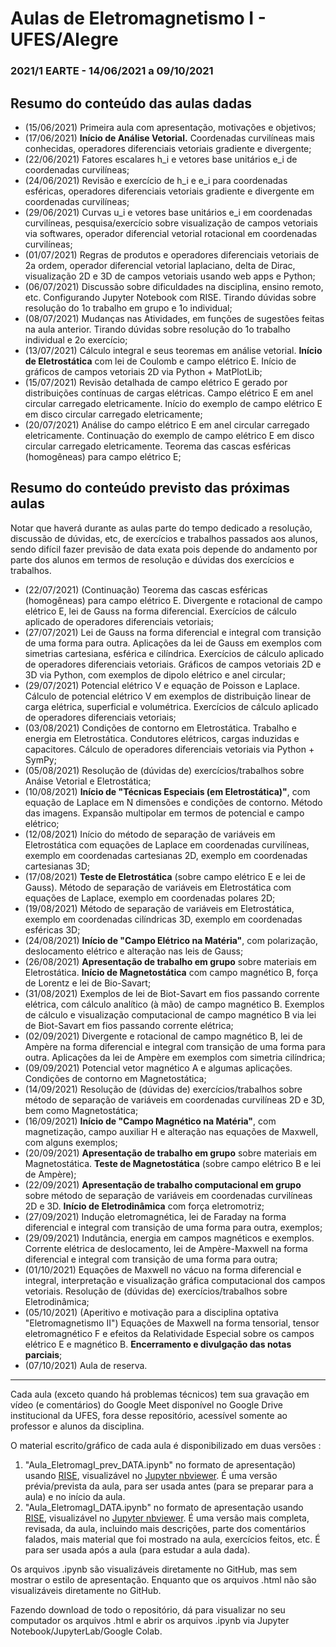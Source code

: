 # Aulas de Eletromagnetismo I - UFES/Alegre
### 2021/1 EARTE - 14/06/2021 a 09/10/2021
## Resumo do conteúdo das aulas dadas

- (15/06/2021) Primeira aula com apresentação, motivações e objetivos;
- (17/06/2021) **Início de Análise Vetorial.** Coordenadas curvilíneas mais conhecidas, operadores diferenciais vetoriais gradiente e divergente;
- (22/06/2021) Fatores escalares h_i e vetores base unitários e_i de coordenadas curvilíneas;
- (24/06/2021) Revisão e exercício de h_i e e_i para coordenadas esféricas, operadores diferenciais vetoriais gradiente e divergente em coordenadas curvilíneas;
- (29/06/2021) Curvas u_i  e vetores base unitários e_i em coordenadas curvilíneas, pesquisa/exercício sobre visualização de campos vetoriais via softwares, operador diferencial vetorial rotacional em coordenadas curvilíneas;
- (01/07/2021) Regras de produtos e operadores diferenciais vetoriais de 2a ordem, operador diferencial vetorial laplaciano, delta de Dirac, visualização 2D e 3D de campos vetoriais usando web apps e Python;
- (06/07/2021) Discussão sobre dificuldades na disciplina, ensino remoto, etc. Configurando Jupyter Notebook com RISE. Tirando dúvidas sobre resolução do 1o trabalho em grupo e 1o individual;
- (08/07/2021) Mudanças nas Atividades, em funções de sugestões feitas na aula anterior. Tirando dúvidas sobre resolução do 1o trabalho individual e 2o exercício;
- (13/07/2021) Cálculo integral e seus teoremas em análise vetorial. **Início de Eletrostática** com lei de Coulomb e campo elétrico E. Início de gráficos de campos vetoriais 2D via Python + MatPlotLib;
- (15/07/2021) Revisão detalhada de campo elétrico E gerado por distribuições contínuas de cargas elétricas. Campo elétrico E em anel circular carregado eletricamente. Início do exemplo de campo elétrico E em disco circular carregado eletricamente;
- (20/07/2021) Análise do campo elétrico E em anel circular carregado eletricamente. Continuação do exemplo de campo elétrico E em disco circular carregado eletricamente. Teorema das cascas esféricas (homogêneas) para campo elétrico E;

## Resumo do conteúdo previsto das próximas aulas

Notar que haverá durante as aulas parte do tempo dedicado a resolução, discussão de dúvidas, etc, de exercícios e trabalhos passados aos alunos, sendo difícil fazer previsão de data exata pois depende do andamento por parte dos alunos em termos de resolução e dúvidas dos exercícios e trabalhos. 

- (22/07/2021) (Continuação) Teorema das cascas esféricas (homogêneas) para campo elétrico E. Divergente e rotacional de campo elétrico E, lei de Gauss na forma diferencial. Exercícios de cálculo aplicado de operadores diferenciais vetoriais;
- (27/07/2021) Lei de Gauss na forma diferencial e integral com transição de uma forma para outra. Aplicações da lei de Gauss em exemplos com simetrias cartesiana, esférica e cilíndrica. Exercícios de cálculo aplicado de operadores diferenciais vetoriais. Gráficos de campos vetoriais 2D e 3D via Python, com exemplos de dipolo elétrico e anel circular;
- (29/07/2021) Potencial elétrico V e equação de Poisson e Laplace. Cálculo de potencial elétrico V em exemplos de distribuição linear de carga elétrica, superficial e volumétrica. Exercícios de cálculo aplicado de operadores diferenciais vetoriais;
- (03/08/2021) Condições de contorno em Eletrostática. Trabalho e energia em Eletrostática. Condutores elétricos, cargas induzidas e capacitores. Cálculo de operadores diferenciais vetoriais via Python + SymPy;
- (05/08/2021) Resolução de (dúvidas de) exercícios/trabalhos sobre Anáise Vetorial e Eletrostática;
- (10/08/2021) **Início de "Técnicas Especiais (em Eletrostática)"**, com equação de Laplace em N dimensões e condições de contorno. Método das imagens. Expansão multipolar em termos de potencial e campo elétrico;
- (12/08/2021) Início do método de separação de variáveis em Eletrostática com equações de Laplace em coordenadas curvilíneas, exemplo em coordenadas cartesianas 2D, exemplo em coordenadas cartesianas 3D;
- (17/08/2021) **Teste de Eletrostática** (sobre campo elétrico E e lei de Gauss). Método de separação de variáveis em Eletrostática com equações de Laplace, exemplo em coordenadas polares 2D;
- (19/08/2021) Método de separação de variáveis em Eletrostática, exemplo em coordenadas cilíndricas 3D, exemplo em coordenadas esféricas 3D;
- (24/08/2021) **Início de "Campo Elétrico na Matéria"**, com polarização, deslocamento elétrico e alteração nas leis de Gauss;
- (26/08/2021) **Apresentação de trabalho em grupo** sobre materiais em Eletrostática. **Início de Magnetostática** com campo magnético B, força de Lorentz e lei de Bio-Savart;
- (31/08/2021) Exemplos de lei de Biot-Savart em fios passando corrente elétrica, com cálculo analítico (à mão) de campo magnético B. Exemplos de cálculo e visualização computacional de campo magnético B via lei de Biot-Savart em fios passando corrente elétrica;
- (02/09/2021) Divergente e rotacional de campo magnético B, lei de Ampère na forma diferencial e integral com transição de uma forma para outra. Aplicações da lei de Ampère em exemplos com simetria cilíndrica;
- (09/09/2021) Potencial vetor magnético A e algumas aplicações. Condições de contorno em Magnetostática;
- (14/09/2021) Resolução de (dúvidas de) exercícios/trabalhos sobre método de separação de variáveis em coordenadas curvilíneas 2D e 3D, bem como Magnetostática;
- (16/09/2021) **Início de "Campo Magnético na Matéria"**, com magnetização, campo auxiliar H e alteração nas equações de Maxwell, com alguns exemplos;
- (20/09/2021) **Apresentação de trabalho em grupo** sobre materiais em Magnetostática. **Teste de Magnetostática** (sobre campo elétrico B e lei de Ampère);
- (22/09/2021) **Apresentação de trabalho computacional em grupo** sobre método de separação de variáveis em coordenadas curvilíneas 2D e 3D. **Início de Eletrodinâmica** com força eletromotriz;
- (27/09/2021) Indução eletromagnética, lei de Faraday na forma diferencial e integral com transição de uma forma para outra, exemplos; 
- (29/09/2021) Indutância, energia em campos magnéticos e exemplos. Corrente elétrica de deslocamento, lei de Ampère-Maxwell na forma diferencial e integral com transição de uma forma para outra;
- (01/10/2021) Equações de Maxwell no vácuo na forma diferencial e integral, interpretação e visualização gráfica computacional dos campos vetoriais. Resolução de (dúvidas de) exercícios/trabalhos sobre Eletrodinâmica;
- (05/10/2021) (Aperitivo e motivação para a disciplina optativa "Eletromagnetismo II") Equações de Maxwell na forma tensorial, tensor eletromagnético F e efeitos da Relatividade Especial sobre os campos elétrico E e magnético B. **Encerramento e divulgação das notas parciais**;
- (07/10/2021) Aula de reserva.

---

Cada aula (exceto quando há problemas técnicos) tem sua gravação em vídeo (e comentários) do Google Meet disponível no Google Drive institucional da UFES, fora desse repositório, acessível somente ao professor e alunos da disciplina.

O material escrito/gráfico de cada aula é disponibilizado em duas versões :

1. "Aula_EletromagI_prev_DATA.ipynb" no formato de apresentação) usando [RISE](https://rise.readthedocs.io/), visualizável no [Jupyter nbviewer](https://nbviewer.jupyter.org/). É uma versão prévia/prevista da aula, para ser usada antes (para se preparar para a aula) e no início da aula.
2. "Aula_EletromagI_DATA.ipynb" no formato de apresentação usando [RISE](https://rise.readthedocs.io/), visualizável no [Jupyter nbviewer](https://nbviewer.jupyter.org/). É uma versão mais completa, revisada, da aula, incluindo mais descrições, parte dos comentários falados, mais material que foi mostrado na aula, exercícios feitos, etc. É para ser usada após a aula (para estudar a aula dada).

Os arquivos .ipynb são visualizáveis diretamente no GitHub, mas sem mostrar o estilo de  apresentação. Enquanto que os arquivos .html não são visualizáveis diretamente no GitHub.

Fazendo download de todo o repositório, dá para visualizar no seu computador os arquivos .html e abrir os arquivos .ipynb via Jupyter Notebook/JupyterLab/Google Colab.

